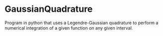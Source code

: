 # GaussianQuadrature
Program in python that uses a Legendre-Gaussian quadrature to perform a numerical integration of a given function on any given interval.
